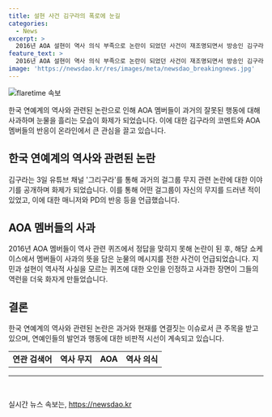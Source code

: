 ```yaml
---
title: 설현 사건 김구라의 폭로에 눈길
categories:
  - News
excerpt: >
  2016년 AOA 설현이 역사 의식 부족으로 논란이 되었던 사건이 재조명되면서 방송인 김구라가 이에 대한 이야기를 공개하여 화제를 모으고 있다. 당시 AOA의 리얼리티 예능 프로그램에서 안중근 의사의 사진을 못 알아보는 상황이 공개되었고, 이로 인해 그룹 전체가 비판을 받았던 사건이었다. 이에 대한 김구라의 발언이 논란을 불러일으켜 현재 관심을 모으고 있다.
feature_text: >
  2016년 AOA 설현이 역사 의식 부족으로 논란이 되었던 사건이 재조명되면서 방송인 김구라가 이에 대한 이야기를 공개하여 화제를 모으고 있다. 당시 AOA의 리얼리티 예능 프로그램에서 안중근 의사의 사진을 못 알아보는 상황이 공개되었고, 이로 인해 그룹 전체가 비판을 받았던 사건이었다. 이에 대한 김구라의 발언이 논란을 불러일으켜 현재 관심을 모으고 있다.
image: 'https://newsdao.kr/res/images/meta/newsdao_breakingnews.jpg'
---
```


<p><img src="https://newsdao.kr/res/images/meta/newsdao_breakingnews.jpg" alt="flaretime 속보" /></p>

<p data-ke-size="size16">한국 연예계의 역사와 관련된 논란으로 인해 AOA 멤버들이 과거의 잘못된 행동에 대해 사과하며 눈물을 흘리는 모습이 화제가 되었습니다. 이에 대한 김구라의 코멘트와 AOA 멤버들의 반응이 온라인에서 큰 관심을 끌고 있습니다.</p>

<h2 data-ke-size="size26">한국 연예계의 역사와 관련된 논란</h2>

<p data-ke-size="size16">김구라는 3일 유튜브 채널 '그리구라'를 통해 과거의 걸그룹 무지 관련 논란에 대한 이야기를 공개하며 화제가 되었습니다. 이를 통해 어떤 걸그룹이 자신의 무지를 드러낸 적이 있었고, 이에 대한 매니저와 PD의 반응 등을 언급했습니다.</p>

<h2 data-ke-size="size26">AOA 멤버들의 사과</h2>

<p data-ke-size="size16">2016년 AOA 멤버들이 역사 관련 퀴즈에서 정답을 맞히지 못해 논란이 된 후, 해당 쇼케이스에서 멤버들이 사과의 뜻을 담은 눈물의 메시지를 전한 사건이 언급되었습니다. 지민과 설현이 역사적 사실을 모르는 퀴즈에 대한 오인을 인정하고 사과한 장면이 그들의 역런을 더욱 화자게 만들었습니다.</p>

<h2 data-ke-size="size26">결론</h2>

<p data-ke-size="size16">한국 연예계의 역사와 관련된 논란은 과거와 현재를 연결짓는 이슈로서 큰 주목을 받고 있으며, 연예인들의 발언과 행동에 대한 비판적 시선이 계속되고 있습니다.</p>

<table>
<tbody>
<tr>
<td style="text-align: center; height: 17px;"><b>연관 검색어</b></td>
<td style="text-align: center; height: 17px;"><b>역사 무지</b></td>
<td style="text-align: center; height: 17px;"><b>AOA</b></td>
<td style="text-align: center; height: 17px;"><b>역사 의식</b></td>
</tr>
</tbody>
</table>

<hr>

<p data-ke-size="size16">&nbsp;</p>
실시간 뉴스 속보는, <a href="https://newsdao.kr" rel="dofollow">https://newsdao.kr</a>


